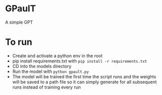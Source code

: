 # GPaulT

A simple GPT

# To run

- Create and activate a python env in the root
- pip install requirements.txt with `pip install -r requirements.txt`
- CD into the models directory
- Run the model with `python gpault.py`
- The model will be trained the first time the script runs and the weights will be saved to a path file so it can simply generate for all subsequent runs instead of training every run
